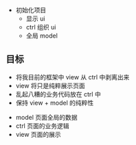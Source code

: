 - 初始化项目
  - 显示 ui
  - ctrl 组织 ui
  - 全局 model

## 目标

- 将我目前的框架中 view 从 ctrl 中剥离出来
- view 将只是纯粹展示页面
- 乱起八糟的业务代码放在 ctrl 中
- 保持 view + model 的纯粹性

* model 页面全局的数据
* ctrl 页面的业务逻辑
* view 页面的展示
